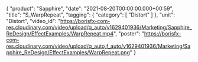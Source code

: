 {
   "product": "Sapphire",
   "date": "2021-08-20T00:00:00.000+00:59",  
   "title": "S_WarpRepeat",
   "tagging": {
   "category": [
      "Distort"
    ]
   },
   "unit": "Distort",
   "video_id": "https://borisfx-com-res.cloudinary.com/video/upload/q_auto/v1629401936/Marketing/Sapphire_ReDesign/EffectExamples/WarpRepeat.mp4",
   "poster": "https://borisfx-com-res.cloudinary.com/video/upload/q_auto,f_auto/v1629401936/Marketing/Sapphire_ReDesign/EffectExamples/WarpRepeat.png"
}